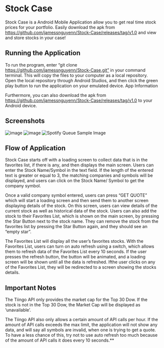 # Stock Case

Stock Case is a Android Mobile Application allow you to get real time stock prices for your portfolio. Easily download the apk from https://github.com/jamessnguyenn/Stock-Case/releases/tag/v1.0 and view and store stocks in your case!

## Running the Application

To run the program, enter “git clone https://github.com/jamessnguyenn/Stock-Case.git” in your command terminal. This will copy the files to your computer as a local repository. Open the local repository through Android Studios, and then click the green play button to run the application on your emulated device.
App Information

Furthermore, you can also download the apk from https://github.com/jamessnguyenn/Stock-Case/releases/tag/v1.0 to your Android device.

## Screenshots
<p float="left">
<img src="https://i.ibb.co/hL7gwT4/image.png" alt="image">
<img src="https://i.ibb.co/PxsBnLD/image.png" alt="image" />
<img src="https://i.ibb.co/MNrJc5X/image.png"alt="Spotify Queue Sample Image" />  
</p>

## Flow of Application

Stock Case starts off with a loading screen to collect data that is in the favorites list, if there is any, and then displays the main screen.
Users can enter the Stock Name/Symbol in the text field. If the length of the entered text is greater or equal to 3, the matching companies and symbols will be displayed, and users can click on the Stock Name/ Symbol to get the company symbol. 

Once a valid company symbol entered, users can press “GET QUOTE” which will start a loading screen and then send them to another screen displaying details of the stock. On this screen, users can view details of the current stock as well as historical data of the stock. Users can also add the stock to their Favorites List, which is shown on the main screen, by pressing the Star Button next to the stock name. They can remove the stock from the favorites list by pressing the Star Button again, and they should see an “empty star”.

The Favorites List will display all the user’s favorites stocks. 
With the Favorites List, users can turn on auto refresh using a switch, which allows them to refresh data of the Favorites List every 10 seconds. If the user presses the refresh button, the button will be animated, and a loading screen will be shown until all the data is refreshed. Ifthe user clicks on any of the Favorites List, they will be redirected to a screen showing the stocks details.


## Important Notes

The Tiingo API only provides the market cap for the Top 30 Dow. If the stock is not in the Top 30 Dow, the Market Cap will be displayed as ‘unavailable’. 

The Tiingo API also only allows a certain amount of API calls per hour. If the amount of API calls exceeds the max limit, the application will not show any data, and will say all symbols are invalid, when one is trying to get a quote. To have a less chance of this, try not to use auto refresh too much because of the amount of API calls it does every 10 seconds.**

